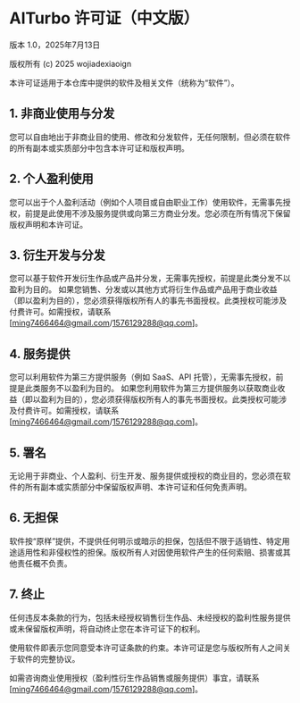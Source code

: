# AITurbo 许可证（中文版）
版本 1.0，2025年7月13日

版权所有 (c) 2025 wojiadexiaoign

本许可证适用于本仓库中提供的软件及相关文件（统称为“软件”）。

## 1. 非商业使用与分发
您可以自由地出于非商业目的使用、修改和分发软件，无任何限制，但必须在软件的所有副本或实质部分中包含本许可证和版权声明。

## 2. 个人盈利使用
您可以出于个人盈利活动（例如个人项目或自由职业工作）使用软件，无需事先授权，前提是此使用不涉及服务提供或向第三方商业分发。您必须在所有情况下保留版权声明和本许可证。

## 3. 衍生开发与分发
您可以基于软件开发衍生作品或产品并分发，无需事先授权，前提是此类分发不以盈利为目的。
如果您销售、分发或以其他方式将衍生作品或产品用于商业收益（即以盈利为目的），您必须获得版权所有人的事先书面授权。此类授权可能涉及付费许可。如需授权，请联系 [ming7466464@gmail.com/1576129288@qq.com]。

## 4. 服务提供
您可以利用软件为第三方提供服务（例如 SaaS、API 托管），无需事先授权，前提是此类服务不以盈利为目的。
如果您利用软件为第三方提供服务以获取商业收益（即以盈利为目的），您必须获得版权所有人的事先书面授权。此类授权可能涉及付费许可。如需授权，请联系 [ming7466464@gmail.com/1576129288@qq.com]。

## 5. 署名
无论用于非商业、个人盈利、衍生开发、服务提供或授权的商业目的，您必须在软件的所有副本或实质部分中保留版权声明、本许可证和任何免责声明。

## 6. 无担保
软件按“原样”提供，不提供任何明示或暗示的担保，包括但不限于适销性、特定用途适用性和非侵权性的担保。版权所有人对因使用软件产生的任何索赔、损害或其他责任概不负责。

## 7. 终止
任何违反本条款的行为，包括未经授权销售衍生作品、未经授权的盈利性服务提供或未保留版权声明，将自动终止您在本许可证下的权利。

使用软件即表示您同意受本许可证条款的约束。本许可证是您与版权所有人之间关于软件的完整协议。

如需咨询商业使用授权（盈利性衍生作品销售或服务提供）事宜，请联系 [ming7466464@gmail.com/1576129288@qq.com]。 